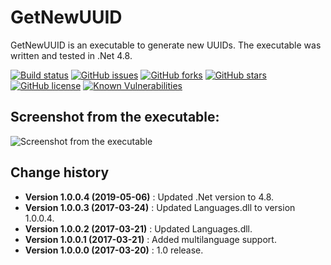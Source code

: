 GetNewUUID
====================================

GetNewUUID is an executable to generate new UUIDs.
The executable was written and tested in .Net 4.8.

[![Build status](https://ci.appveyor.com/api/projects/status/65h9i12tbmxkn0g4?svg=true)](https://ci.appveyor.com/project/SeppPenner/getnewuuid)
[![GitHub issues](https://img.shields.io/github/issues/SeppPenner/GetNewUUID.svg)](https://github.com/SeppPenner/GetNewUUID/issues)
[![GitHub forks](https://img.shields.io/github/forks/SeppPenner/GetNewUUID.svg)](https://github.com/SeppPenner/GetNewUUID/network)
[![GitHub stars](https://img.shields.io/github/stars/SeppPenner/GetNewUUID.svg)](https://github.com/SeppPenner/GetNewUUID/stargazers)
[![GitHub license](https://img.shields.io/badge/license-AGPL-blue.svg)](https://raw.githubusercontent.com/SeppPenner/GetNewUUID/master/License.txt)
[![Known Vulnerabilities](https://snyk.io/test/github/SeppPenner/GetNewUUID/badge.svg)](https://snyk.io/test/github/SeppPenner/GetNewUUID)

## Screenshot from the executable:
![Screenshot from the executable](https://github.com/SeppPenner/GetNewUUID/blob/master/Screenshot.PNG "Screenshot from the executable")

Change history
--------------

* **Version 1.0.0.4 (2019-05-06)** : Updated .Net version to 4.8.
* **Version 1.0.0.3 (2017-03-24)** : Updated Languages.dll to version 1.0.0.4.
* **Version 1.0.0.2 (2017-03-21)** : Updated Languages.dll.
* **Version 1.0.0.1 (2017-03-21)** : Added multilanguage support.
* **Version 1.0.0.0 (2017-03-20)** : 1.0 release.